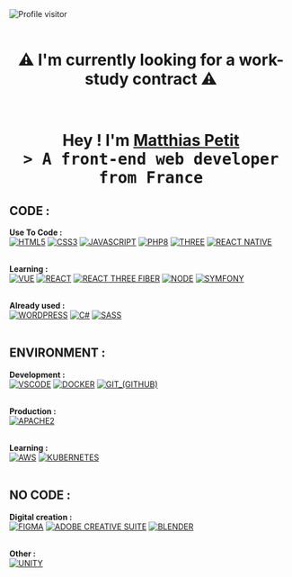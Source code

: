 <a href="https://komarev.com/ghpvc/?username=AztyMatt">
  <img align="left" src="https://komarev.com/ghpvc/?username=AztyMatt&style=for-the-badge&color=000000" alt="Profile visitor" />
</a>
<br>
<br>

<h1 align="center">⚠️ I'm currently looking for a work-study contract ⚠️</h1>
<br>

<h1 align="center">
  Hey ! I'm <b><a target="_blank" href="https://matthias-petit.fr/">Matthias Petit</a></b>
  <samp align="center"> 
    <br>
    &gt; A front-end web developer from <b>France</b>
    <br>
  </samp>
</h1>

## CODE :
<b>Use To Code :</b>
<br>
[![HTML5](https://img.shields.io/badge/HTML5-000000?style=for-the-badge&logo=html5&logoColor=FFFFFF)](https://developer.mozilla.org/en-US/docs/Web/HTML) 
[![CSS3](https://img.shields.io/badge/CSS3-000000?style=for-the-badge&logo=css3&logoColor=FFFFFF)](https://developer.mozilla.org/en-US/docs/Web/CSS) 
[![JAVASCRIPT](https://img.shields.io/badge/JAVASCRIPT-000000?style=for-the-badge&logo=javascript&logoColor=FFFFFF)](https://developer.mozilla.org/en-US/docs/Web/JavaScript) 
[![PHP8](https://img.shields.io/badge/PHP-000000?style=for-the-badge&logo=php&logoColor=FFFFFF)](https://www.php.net/docs.php) 
[![THREE](https://img.shields.io/badge/THREE-000000?style=for-the-badge&logo=threedotjs&logoColor=FFFFFF)](https://threejs.org/docs/) 
[![REACT NATIVE](https://img.shields.io/badge/REACT_NATIVE-000000?style=for-the-badge&logo=react&logoColor=FFFFFF)](https://reactnative.dev/docs/getting-started)  
<br>

<b>Learning :</b>
<br>
[![VUE](https://img.shields.io/badge/VUE-000000?style=for-the-badge&logo=vuedotjs&logoColor=FFFFFF)](https://vuejs.org/v2/guide/) 
[![REACT](https://img.shields.io/badge/REACT-000000?style=for-the-badge&logo=react&logoColor=FFFFFF)](https://reactjs.org/docs/getting-started.html) 
[![REACT THREE FIBER](https://img.shields.io/badge/REACT_THREE_FIBER-000000?style=for-the-badge&logo=threedotjs&logoColor=FFFFFF)](https://docs.pmnd.rs/react-three-fiber) 
[![NODE](https://img.shields.io/badge/NODE-000000?style=for-the-badge&logo=node.js&logoColor=FFFFFF)](https://nodejs.org/en/docs/) 
[![SYMFONY](https://img.shields.io/badge/SYMFONY-000000?style=for-the-badge&logo=symfony&logoColor=FFFFFF)](https://symfony.com/doc/current/index.html)  
<br>

<b>Already used :</b>
<br>
[![WORDPRESS](https://img.shields.io/badge/WORDPRESS-000000?style=for-the-badge&logo=wordpress&logoColor=FFFFFF)](https://wordpress.org/support/) 
[![C#](https://img.shields.io/badge/CSHARP-000000?style=for-the-badge&logo=csharp&logoColor=FFFFFF)](https://docs.microsoft.com/en-us/dotnet/csharp/) 
[![SASS](https://img.shields.io/badge/SASS-000000?style=for-the-badge&logo=sass&logoColor=FFFFFF)](https://sass-lang.com/documentation)  
<br>

## ENVIRONMENT :
<b>Development :</b>
<br>
[![VSCODE](https://img.shields.io/badge/VSCODE-000000?style=for-the-badge&logo=visualstudiocode&logoColor=FFFFFF)](https://code.visualstudio.com/docs) 
[![DOCKER](https://img.shields.io/badge/DOCKER-000000?style=for-the-badge&logo=docker&logoColor=FFFFFF)](https://docs.docker.com/) 
[![GIT_(GITHUB)](https://img.shields.io/badge/GIT_(GITHUB)-000000?style=for-the-badge&logo=github&logoColor=FFFFFF)](https://git-scm.com/doc)  
<br>

<b>Production :</b>
<br>
[![APACHE2](https://img.shields.io/badge/APACHE2-000000?style=for-the-badge&logo=apache&logoColor=FFFFFF)](https://httpd.apache.org/docs/2.4/)  
<br>

<b>Learning :</b>
<br>
[![AWS](https://img.shields.io/badge/AWS-000000?style=for-the-badge&logo=amazon-web-services&logoColor=FFFFFF)](https://aws.amazon.com/documentation/) 
[![KUBERNETES](https://img.shields.io/badge/KUBERNETES-000000?style=for-the-badge&logo=kubernetes&logoColor=FFFFFF)](https://kubernetes.io/docs/home/)  
<br>

## NO CODE :
<b>Digital creation :</b>
<br>
[![FIGMA](https://img.shields.io/badge/FIGMA-000000?style=for-the-badge&logo=figma&logoColor=FFFFFF)](https://www.figma.com/resources/learn-design/) 
[![ADOBE CREATIVE SUITE](https://img.shields.io/badge/ADOBE%20CREATIVE%20SUITE-000000?style=for-the-badge&logo=adobe&logoColor=FFFFFF)](https://helpx.adobe.com/creative-cloud/tutorials.html) 
[![BLENDER](https://img.shields.io/badge/BLENDER-000000?style=for-the-badge&logo=blender&logoColor=FFFFFF)](https://www.blender.org/support/tutorials/)  
<br>

<b>Other :</b>
<br>
[![UNITY](https://img.shields.io/badge/UNITY-000000?style=for-the-badge&logo=unity&logoColor=FFFFFF)](https://unity.com/learn)
